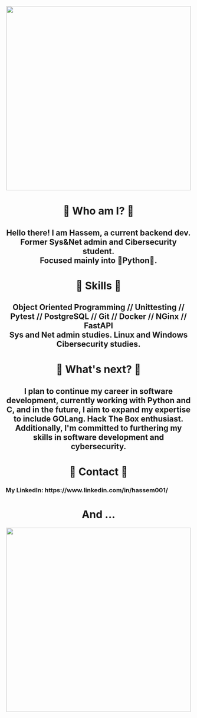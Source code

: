 <div id="header" align="center">
    <img src="https://media.giphy.com/media/KOVlHmbBA09XO/giphy.gif" width="500"/>
    <h1 align="center"> 
       💌 Who am I? 💌
    </h1>
    <h2 align="center">
        Hello there! I am Hassem, a current backend dev.
      <br> Former Sys&Net admin and Cibersecurity student.</br>
        Focused mainly into 🐍Python🐍.
    </h2>
    <h1 align="center"> 
       🔧 Skills 🔧
    </h1>
    <h2 align="center">
        Object Oriented Programming // Unittesting // Pytest // PostgreSQL // Git // Docker // NGinx // FastAPI
        <br>Sys and Net admin studies. Linux and Windows</br>
        Cibersecurity studies.
    </h2>
    <h1 align="center"> 
       🎉 What's next? 🎉
    </h1>
    <h2 align="center">
        I plan to continue my career in software development, currently working with Python and C, and in the future, I aim to expand my expertise to include GOLang. 
        Hack The Box enthusiast.
        <br>Additionally, I'm committed to furthering my skills in software development and cybersecurity.</br>
    </h2>
    <h1 align="center">
      📶 Contact 📶
</h1>
    <h3 align="left">
      <b>My LinkedIn: <b>https://www.linkedin.com/in/hassem001/
  </h3>
      <h1 align="center">
And ...
</h1>
      <img src="https://media.giphy.com/media/v1.Y2lkPTc5MGI3NjExODU1MGU4NDUzYjU0YmQ4NzU3MDI4YWUzOGE2ZDI2MDgwOTYyNGU0ZCZlcD12MV9pbnRlcm5hbF9naWZzX2dpZklkJmN0PWc/xTiIzuSAvgnqdvYghO/giphy.gif" width="500"/>

</div>

